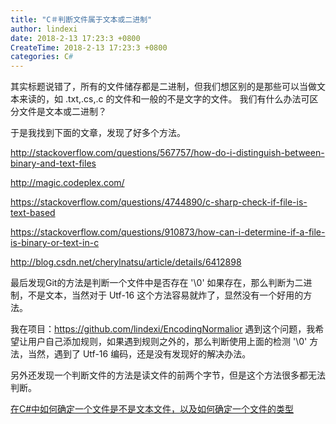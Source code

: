 ```yaml
---
title: "C＃判断文件属于文本或二进制"
author: lindexi
date: 2018-2-13 17:23:3 +0800
CreateTime: 2018-2-13 17:23:3 +0800
categories: C#
---
```


其实标题说错了，所有的文件储存都是二进制，但我们想区别的是那些可以当做文本来读的，如 .txt,.cs,.c 的文件和一般的不是文字的文件。
我们有什么办法可区分文件是文本或二进制？

<!--more-->



<div id="toc"></div>

于是我找到下面的文章，发现了好多个方法。

http://stackoverflow.com/questions/567757/how-do-i-distinguish-between-binary-and-text-files

http://magic.codeplex.com/

https://stackoverflow.com/questions/4744890/c-sharp-check-if-file-is-text-based

https://stackoverflow.com/questions/910873/how-can-i-determine-if-a-file-is-binary-or-text-in-c

http://blog.csdn.net/cherylnatsu/article/details/6412898

最后发现Git的方法是判断一个文件中是否存在 '\0' 如果存在，那么判断为二进制，不是文本，当然对于 Utf-16 这个方法容易就炸了，显然没有一个好用的方法。

我在项目：https://github.com/lindexi/EncodingNormalior   遇到这个问题，我希望让用户自己添加规则，如果遇到规则之外的，那么判断使用上面的检测 '\0' 方法，当然，遇到了 Utf-16 编码，还是没有发现好的解决办法。


另外还发现一个判断文件的方法是读文件的前两个字节，但是这个方法很多都无法判断。

[在C#中如何确定一个文件是不是文本文件，以及如何确定一个文件的类型](https://fresky.github.io/2014/04/21/how-to-determine-the-file-type-in-csharp/)
